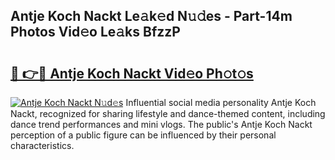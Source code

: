 ## Antje Koch Nackt Le𝚊k𝚎d N𝚞𝚍es - Part-14m Photos Vid𝚎o Le𝚊ks BfzzP

# <h2><a href="http://fb4xy97.evod.top/?m=Antje+Koch+Nackt">🔗 👉🔴 Antje Koch Nackt Vid𝚎o Ph𝚘t𝚘s</a></h2>

[![Antje Koch Nackt N𝚞d𝚎s](https://i.imgur.com/8V9OHl7.gif)](http://fb4xy97.evod.top/?m=Antje+Koch+Nackt)
Influential social media personality Antje Koch Nackt, recognized for sharing lifestyle and dance-themed content, including dance trend performances and mini vlogs. The public's Antje Koch Nackt perception of a public figure can be influenced by their personal characteristics. 
